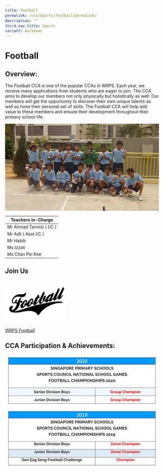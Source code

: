 ```yaml
---
title: Football
permalink: /cca/Sports/football/permalink/
description: ""
third_nav_title: Sports
variant: markdown
---
```

Football
========

Overview:
---------

The Football CCA is one of the popular CCAs in WRPS. Each year, we receive many applications from students who are eager to join. The CCA aims to develop our members not only physically but holistically as well. Our members will get the opportunity to discover their own unique talents as well as hone their personal set of skills. The Football CCA will help add value to these members and ensure their development throughout their primary school life.



![](/images/CCA%20Sports/soccer.gif)

| **Teachers In-Charge** |
| --- |
| Mr Ahmad Tarmizi ( I/C ) |
| Mr Adli ( Asst I/C ) |
| Mr Habib |
| Ms Izzati |
| Ms Chan Pei Kee |

Join Us
-------
![](/images/CCA%20Sports/football.png)

[WRPS Football ](https://www.youtube.com/watch?v=Tx0CP-ocYgI)

CCA Participation &amp; Achievements:
---------------------------------
![](/images/CCA%20Sports/socachiev.png)
